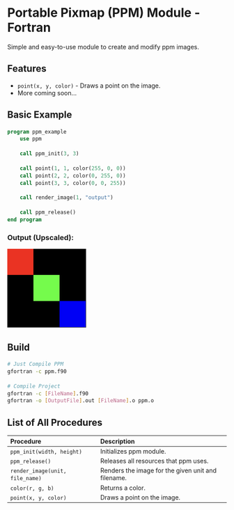 # Portable Pixmap (PPM) Module - Fortran
Simple and easy-to-use module to create and modify ppm images.

## Features
- `point(x, y, color)` - Draws a point on the image.
- More coming soon...

## Basic Example
``` f90
program ppm_example
    use ppm

    call ppm_init(3, 3)

    call point(1, 1, color(255, 0, 0))
    call point(2, 2, color(0, 255, 0))
    call point(3, 3, color(0, 0, 255))

    call render_image(1, "output")

    call ppm_release()
end program
```

### Output (Upscaled): 
![example_output](imgs/example_output.png)

## Build

``` sh
# Just Compile PPM
gfortran -c ppm.f90

# Compile Project
gfortran -c [FileName].f90
gfortran -o [OutputFile].out [FileName].o ppm.o
```

## List of All Procedures

| Procedure | Description |
| :---      | :---        |
| `ppm_init(width, height)` | Initializes ppm module. |
| `ppm_release()` | Releases all resources that ppm uses. |
| `render_image(unit, file_name)` | Renders the image for the given unit and filename. |
| `color(r, g, b)` | Returns a color. |
| `point(x, y, color)` | Draws a point on the image. |